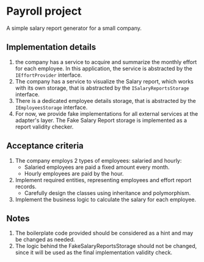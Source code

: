# Payroll project

A simple salary report generator for a small company.

## Implementation details

1. the company has a service to acquire and summarize the monthly effort for each employee. In this application,
   the service is abstracted by the `IEffortProvider` interface.
1. The company has a service to visualize the Salary report, which works with its own storage,
   that is abstracted by the `ISalaryReportsStorage` interface.
1. There is a dedicated employee details storage, that is abstracted by the `IEmployeesStorage` interface.
1. For now, we provide fake implementations for all external services
   at the adapter's layer. The Fake Salary Report storage is implemented as a report validity checker.

## Acceptance criteria

1. The company employs 2 types of employees: salaried and hourly:
	- Salaried employees are paid a fixed amount every month.
	- Hourly employees are paid by the hour.
1. Implement required entities, representing employees and effort report records.
	- Carefully design the classes using inheritance and polymorphism.
1. Implement the business logic to calculate the salary for each employee.

## Notes

1. The boilerplate code provided should be considered as a hint and may be changed as needed.
1. The logic behind the FakeSalaryReportsStorage should not be changed, since it will be used as the
   final implementation validity check.
